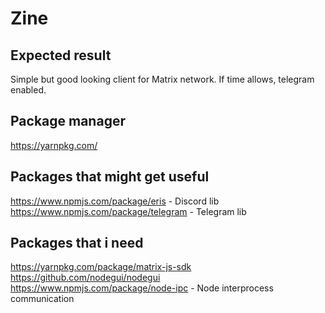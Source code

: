 # Zine

## Expected result
Simple but good looking client for Matrix network.
If time allows, telegram enabled.

## Package manager
https://yarnpkg.com/

## Packages that might get useful
https://www.npmjs.com/package/eris - Discord lib
https://www.npmjs.com/package/telegram - Telegram lib

## Packages that i need
https://yarnpkg.com/package/matrix-js-sdk
https://github.com/nodegui/nodegui
https://www.npmjs.com/package/node-ipc - Node interprocess communication